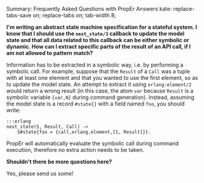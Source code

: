 Summary: Frequently Asked Questions with PropEr Answers
kate: replace-tabs-save on; replace-tabs on; tab-width 8;

**I'm writing an abstract state machine specification for a stateful system.
I know that I should use the `next_state/3` callback to update the model
state and that all data related to this callback can be either symbolic or
dynamic. How can I extract specific parts of the result of an API call, if
I am not allowed to pattern match?**

Information has to be extracted in a symbolic way, i.e. by performing a symbolic
call. For example, suppose that the `Result` of a `Call` was a tuple with at
least one element and that you wanted to use the first element, so as to update
the model state. An attempt to extract it using `erlang:element/2` would return
a wrong result (in this case, the atom `var` because `Result` is a symbolic
variable `{var,N}` during command generation).
Instead, assuming the model state is a record `#state{}` with a field named
`foo`, you should write:

    :::erlang
    next_state(S, Result, Call) ->
        S#state{foo = {call,erlang,element,[1, Result]}}.

PropEr will automatically evaluate the symbolic call during command execution,
therefore no extra action needs to be taken.

**Shouldn't there be more questions here?**

Yes, please send us some!
